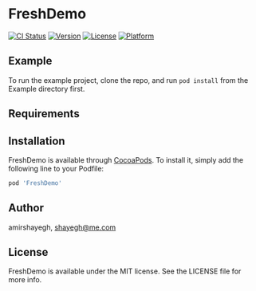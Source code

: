 # FreshDemo

[![CI Status](https://img.shields.io/travis/amirshayegh/FreshDemo.svg?style=flat)](https://travis-ci.org/amirshayegh/FreshDemo)
[![Version](https://img.shields.io/cocoapods/v/FreshDemo.svg?style=flat)](https://cocoapods.org/pods/FreshDemo)
[![License](https://img.shields.io/cocoapods/l/FreshDemo.svg?style=flat)](https://cocoapods.org/pods/FreshDemo)
[![Platform](https://img.shields.io/cocoapods/p/FreshDemo.svg?style=flat)](https://cocoapods.org/pods/FreshDemo)

## Example

To run the example project, clone the repo, and run `pod install` from the Example directory first.

## Requirements

## Installation

FreshDemo is available through [CocoaPods](https://cocoapods.org). To install
it, simply add the following line to your Podfile:

```ruby
pod 'FreshDemo'
```

## Author

amirshayegh, shayegh@me.com

## License

FreshDemo is available under the MIT license. See the LICENSE file for more info.
